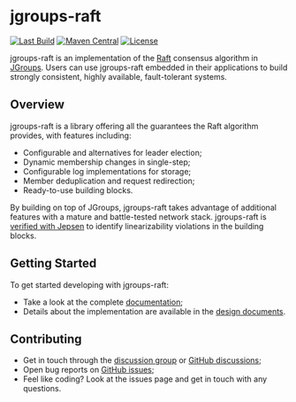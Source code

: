 jgroups-raft
============

[![Last Build](https://img.shields.io/github/actions/workflow/status/jgroups-extras/jgroups-raft/maven.yml?style=for-the-badge&logo=github)](https://github.com/jgroups-extras/jgroups-raft/actions/workflows/maven.yml)
[![Maven Central](https://img.shields.io/maven-central/v/org.jgroups/jgroups-raft?style=for-the-badge&logo=apache-maven&color=green)](https://central.sonatype.com/artifact/org.jgroups/jgroups-raft)
[![License](https://img.shields.io/github/license/jgroups-extras/jgroups-raft?style=for-the-badge&logo=apache&color=green)](https://www.apache.org/licenses/LICENSE-2.0)

jgroups-raft is an implementation of the [Raft](https://raft.github.io/) consensus algorithm in [JGroups](http://jgroups.org/).
Users can use jgroups-raft embedded in their applications to build strongly consistent, highly available, fault-tolerant systems.


## Overview
jgroups-raft is a library offering all the guarantees the Raft algorithm provides, with features including:

* Configurable and alternatives for leader election;
* Dynamic membership changes in single-step;
* Configurable log implementations for storage;
* Member deduplication and request redirection;
* Ready-to-use building blocks.

By building on top of JGroups, jgroups-raft takes advantage of additional features with a mature and battle-tested network stack.
jgroups-raft is [verified with Jepsen](https://github.com/jgroups-extras/jepsen-jgroups-raft) to identify linearizability violations in the building blocks.


## Getting Started

To get started developing with jgroups-raft:

* Take a look at the complete [documentation](https://belaban.github.io/jgroups-raft/manual/index.html);
* Details about the implementation are available in the [design documents](https://github.com/jgroups-extras/jgroups-raft/tree/main/doc/design).


## Contributing

* Get in touch through the [discussion group](https://groups.google.com/forum/#!forum/jgroups-raft) or [GitHub discussions](https://github.com/jgroups-extras/jgroups-raft/discussions);
* Open bug reports on [GitHub issues](https://github.com/jgroups-extras/jgroups-raft/issues);
* Feel like coding? Look at the issues page and get in touch with any questions.
